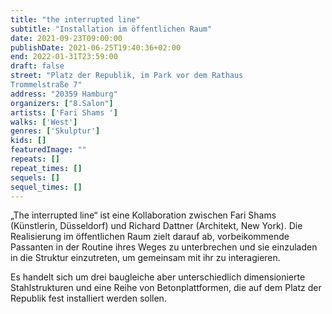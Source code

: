 ```yaml
---
title: "the interrupted line"
subtitle: "Installation im öffentlichen Raum"
date: 2021-09-23T09:00:00
publishDate: 2021-06-25T19:40:36+02:00
end: 2022-01-31T23:59:00
draft: false
street: "Platz der Republik, im Park vor dem Rathaus
Trommelstraße 7"
address: "20359 Hamburg"
organizers: ["8.Salon"]
artists: ['Fari Shams ']
walks: ['West']
genres: ['Skulptur']
kids: []
featuredImage: ""
repeats: []
repeat_times: []
sequels: []
sequel_times: []
---
```


„The interrupted line“ ist eine Kollaboration zwischen Fari Shams (Künstlerin, Düsseldorf) und Richard Dattner (Architekt, New York). Die Realisierung im öffentlichen Raum zielt darauf ab, vorbeikommende Passanten in der Routine ihres Weges zu unterbrechen und sie einzuladen in die Struktur einzutreten, um gemeinsam mit ihr zu interagieren.



Es handelt sich um drei baugleiche aber unterschiedlich dimensionierte Stahlstrukturen und eine Reihe von Betonplattformen, die auf dem Platz der Republik fest installiert werden sollen.